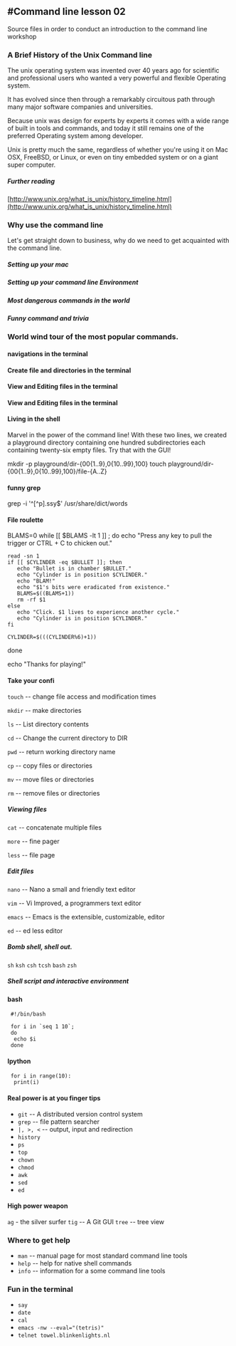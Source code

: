#Command line lesson 02
---------------------------
Source files in order to conduct an introduction to the command line workshop


### A Brief History of the Unix Command line

The unix operating system was invented over 40 years ago for scientific and professional users who wanted a very powerful and flexible Operating system.

It has evolved since then through a remarkably circuitous path through many major software companies and universities.

Because unix was design for experts by experts it comes with a wide range of built in tools and commands, and today it still remains one of the preferred Operating system among developer.

Unix is pretty much the same, regardless of whether you're using it on Mac OSX, FreeBSD, or Linux, or even on tiny embedded system or on a giant super computer.

##### Further reading
[http://www.unix.org/what_is_unix/history_timeline.html](http://www.unix.org/what_is_unix/history_timeline.html)

### Why use the command line
Let's get straight down to business, why do we need to get
acquainted with the command line.

##### Setting up your mac
##### Setting up your command line Environment
##### Most dangerous commands in the world
##### Funny command and trivia



### World wind tour of the most popular commands.

#### navigations in the terminal

#### Create file and directories in the terminal

#### View and  Editing files in the terminal

#### View and  Editing files in the terminal

#### Living in the shell
Marvel in the power of the command line! With these two lines, we created a playground
directory containing one hundred subdirectories each containing twenty-six empty files.
Try that with the GUI!

mkdir -p playground/dir-{00{1..9},0{10..99},100}
touch playground/dir-{00{1..9},0{10..99},100}/file-{A..Z}



#### funny grep
grep -i '^[^p].ssy$' /usr/share/dict/words


#### File roulette
BLAMS=0
while [[ $BLAMS -lt 1 ]] ; do
    echo "Press any key to pull the trigger or CTRL + C to chicken out."
        
    read -sn 1
    if [[ $CYLINDER -eq $BULLET ]]; then
       echo "Bullet is in chamber $BULLET."
       echo "Cylinder is in position $CYLINDER."
       echo "BLAM!"
       echo "$1's bits were eradicated from existence."
       BLAMS=$((BLAMS+1))
       rm -rf $1
    else
       echo "Click. $1 lives to experience another cycle."
       echo "Cylinder is in position $CYLINDER."
    fi

    CYLINDER=$(((CYLINDER%6)+1))
done

echo "Thanks for playing!"


#### Take your confi

`touch`	-- change file access and modification times

`mkdir` -- make directories

`ls` 	-- List directory contents

`cd`	-- Change the current directory to DIR

`pwd` 	-- return working directory name

`cp`	-- copy files or directories

`mv`	-- move files or directories

`rm`	-- remove files or directories

##### Viewing files

`cat`	-- concatenate  multiple files

`more`	-- fine pager

`less` -- file page

##### Edit files

`nano`	-- Nano a small and friendly text editor

`vim`	-- Vi Improved, a programmers text editor

`emacs` -- Emacs is the extensible, customizable, editor

`ed` -- ed less editor

##### Bomb shell, shell out.

`sh`
`ksh`
`csh`
`tcsh`
`bash`
`zsh`

##### Shell script and interactive environment

#### bash
```
 #!/bin/bash

 for i in `seq 1 10`;
 do
  echo $i
 done
```

#### Ipython
```
 for i in range(10):
  print(i)
```

#### Real power is at you finger tips

* `git` --  A distributed version control system
* `grep` -- file pattern searcher
* `|, >, <` -- output, input and redirection
* `history`
* `ps`
* `top`
* `chown`
* `chmod`
* `awk`
* `sed`
* `ed`

#### High power weapon
`ag` - the silver surfer
`tig` --  A Git GUI
`tree` -- tree view

### Where to get help

* `man`	-- manual page for most standard command line tools
* `help`	-- help for native shell commands
* `info`	-- information for a some command line tools

### Fun in the terminal

* `say`
* `date`
* `cal`
* `emacs -nw --eval="(tetris)"`
* `telnet towel.blinkenlights.nl`
